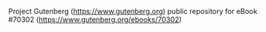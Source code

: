 Project Gutenberg (https://www.gutenberg.org) public repository for
eBook #70302 (https://www.gutenberg.org/ebooks/70302)
